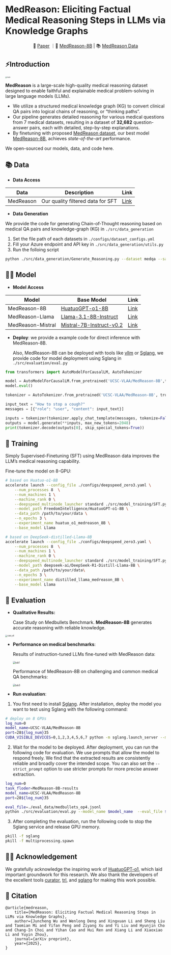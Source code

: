 # MedReason: Eliciting Factual Medical Reasoning Steps in LLMs via Knowledge Graphs
<p align="center">
📃 <a href="https://arxiv.org/" target="_blank">Paper</a> ｜🤗 <a href="https://huggingface.co/UCSC-VLAA/MedReason-8B" target="_blank">MedReason-8B</a> | 📚 <a href="https://huggingface.co/UCSC-VLAA/MedReason-8B" target="_blank">MedReason Data</a>
</p>

## ⚡Introduction

<img src="./assets/main.png" alt="main" style="zoom: 33%;" />

**MedReason** is a large-scale high-quality medical reasoning dataset designed to enable faithful and explainable medical problem-solving in large language models (LLMs).

- We utilize a structured medical knowledge graph (KG) to convert clinical QA pairs into logical chains of reasoning, or “thinking paths”.
- Our pipeline generates detailed reasoning for various medical questions from 7 medical datasets, resulting in a dataset of **32,682** question-answer pairs, each with detailed, step-by-step explanations. 
- By finetuning with proposed [MedReason dataset](https://huggingface.co/datasets/UCSC-VLAA/MedReason), our best model [MedReason-8B](https://huggingface.co/UCSC-VLAA/MedReason-8B), achieves *state-of-the-art* performance.

We open-sourced our models, data, and code here.

## 📚 Data

- **Data Access**

| Data      | Description                       | Link                                                        |
| --------- | --------------------------------- | ----------------------------------------------------------- |
| MedReason | Our quality filtered data for SFT | [Link](https://huggingface.co/datasets/UCSC-VLAA/MedReason) |

- **Data Generation**

We provide the code for generating Chain-of-Thought reasoning based on medical QA pairs and knowledge-graph (KG) in `./src/data_generation`

1. Set the file path of each datasets in `./configs/dataset_configs.yml`
2. Fill your Azure endpoint and API key in `./src/data_generation/utils.py`
3. Run the folloing script

```bash
python ./src/data_generation/Generate_Reasoning.py --dataset medqa --sample <number_of_samples> --start_idx 0 --batch_size 1&
```

## 👨‍⚕️ Model

- **Model Access**

| Model             | Base Model                                                   | Link                                                       |
| ----------------- | ------------------------------------------------------------ | ---------------------------------------------------------- |
| MedReason-8B      | [HuatuoGPT-o1-8B](https://huggingface.co/FreedomIntelligence/HuatuoGPT-o1-8B) | [Link](https://huggingface.co/UCSC-VLAA/MedReason-8B)      |
| MedReason-Llama   | [Llama-3.1-8B-Instruct](https://huggingface.co/meta-llama/Llama-3.1-8B-Instruct) | [Link](https://huggingface.co/UCSC-VLAA/MedReason-Llama)   |
| MedReason-Mistral | [Mistral-7B-Instruct-v0.2](https://huggingface.co/mistralai/Mistral-7B-Instruct-v0.2) | [Link](https://huggingface.co/UCSC-VLAA/MedReason-Mistral) |

- **Deploy**: we provide a example code for direct inference with MedReason-8B. 

  Also, MedReason-8B can be deployed with tools like [vllm](https://github.com/vllm-project/vllm) or [Sglang](https://github.com/sgl-project/sglang), we provide code for model deployment using Sglang in `./src/evaluation/eval.py`

```python
from transformers import AutoModelForCausalLM, AutoTokenizer

model = AutoModelForCausalLM.from_pretrained('UCSC-VLAA/MedReason-8B',torch_dtype="auto",device_map="auto", use_safetensors= True)
model.eval()

tokenizer = AutoTokenizer.from_pretrained('UCSC-VLAA/MedReason-8B', trust_remote_code=True, padding_side='left')

input_text = "How to stop a cough?"
messages = [{"role": "user", "content": input_text}]

inputs = tokenizer(tokenizer.apply_chat_template(messages, tokenize=False,add_generation_prompt=True), return_tensors="pt").to(model.device)
outputs = model.generate(**inputs, max_new_tokens=2048)
print(tokenizer.decode(outputs[0], skip_special_tokens=True))
```

## 🚀 Training

Simply Supervised-Finetuning (SFT) using MedReason data improves the LLM’s medical reasoning capability.

Fine-tune the model on 8-GPU:

```bash
# based on Huatuo-o1-8B
accelerate launch --config_file ./configs/deepspeed_zero3.yaml \
    --num_processes 8  \
    --num_machines 1 \
    --machine_rank 0 \
    --deepspeed_multinode_launcher standard ./src/model_training/SFT.py \
    --model_path FreedomIntelligence/HuatuoGPT-o1-8B \
    --data_path /path/to/your/data \
    --n_epochs 3 \
    --experiment_name huatuo_o1_medreason_8B \
    --base_model Llama

# based on DeepSeek-distilled-Llama-8B
accelerate launch --config_file ./configs/deepspeed_zero3.yaml \
    --num_processes 8  \
    --num_machines 1 \
    --machine_rank 0 \
    --deepspeed_multinode_launcher standard ./src/model_training/SFT.py \
    --model_path deepseek-ai/DeepSeek-R1-Distill-Llama-8B \
    --data_path /path/to/your/data\
    --n_epochs 3 \
    --experiment_name distilled_llama_medreason_8B \
    --base_model Llama
```

## 🧐 Evaluation

- **Qualitative Results:**

  Case Study on Medbullets Benchmark. **MedReason-8B** generates accurate reasoning with reliable knowledge.

<img src="./assets/case_v6.png" alt="case_v6" style="zoom: 40%;" />

- **Performance on medical benchmarks**:

  Results of instruction-tuned LLMs fine-tuned with MedReason data:

  <img src="./assets/tab1.png" alt="tab1" style="zoom:50%;" />

  Performance of MedReason-8B on challenging and common medical QA benchmarks:

  <img src="./assets/tab3.png" alt="tab3" style="zoom:50%;" />

- **Run evaluation**:

1. You first need to install [Sglang](https://github.com/sgl-project/sglang). After installation, deploy the model you want to test using Sglang with the following command:

```bash
# deploy on 8 GPUs
log_num=0
model_name=UCSC-VLAA/MedReason-8B
port=28${log_num}35
CUDA_VISIBLE_DEVICES=0,1,2,3,4,5,6,7 python -m sglang.launch_server --model-path $model_name --port $port --mem-fraction-static 0.8 --dp 8 --tp 1  > sglang${log_num}.log 2>&1 &
```

2. Wait for the model to be deployed. After deployment, you can run the following code for evaluation. We use prompts that allow the model to respond freely. We find that the extracted results are consistently reliable and broadly cover the intended scope. You can also set the `--strict_prompt` option to use stricter prompts for more precise answer extraction.

```bash
log_num=0
task_floder=MedReason-8B-results
model_name=UCSC-VLAA/MedReason-8B
port=28${log_num}35

eval_file=./eval_data/medbullets_op4.jsonl
python ./src/evaluation/eval.py --model_name $model_name  --eval_file $eval_file --port $port --strict_prompt --batch_size 1000 --max_new_tokens 2000 --task_floder $task_floder
```

3. After completing the evaluation, run the following code to stop the Sglang service and release GPU memory.

```bash
pkill -f sglang
pkill -f multiprocessing.spawn
```

## 🙏🏼 Acknowledgement

We gratefully acknowledge the inspiring work of [HuatuoGPT-o1](https://github.com/FreedomIntelligence/HuatuoGPT-o1), which laid important groundwork for this research. We also thank the developers of the excellent tools [curator](https://github.com/bespokelabsai/curator/), [trl](https://github.com/huggingface/trl), and [sglang](https://github.com/sgl-project/sglang) for making this work possible.

## 📖 Citation

```
@article{medreason,
	title={MedReason: Eliciting Factual Medical Reasoning Steps in LLMs via Knowledge Graphs},
	author={Juncheng Wu and Wenlong Deng and Xingxuan Li and Sheng Liu and Taomian Mi and Yifan Peng and Ziyang Xu and Yi Liu and Hyunjin Cho and Chang-In Choi and Yihan Cao and Hui Ren and Xiang Li and Xiaoxiao Li and Yuyin Zhou},
	journal={arXiv preprint},
	year={2025},
}
```


